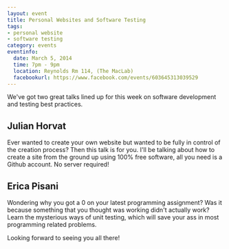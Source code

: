 ```yaml
---
layout: event 
title: Personal Websites and Software Testing 
tags: 
- personal website 
- software testing
category: events
eventinfo:
  date: March 5, 2014 
  time: 7pm - 9pm 
  location: Reynolds Rm 114, (The MacLab) 
  facebookurl: https://www.facebook.com/events/603645313039529
---
```


We've got two great talks lined up for this week on software development and testing best practices. 

Julian Horvat
-------------
Ever wanted to create your own website but wanted to be fully in control of the creation process? Then this talk is for you. I'll be talking about how to create a site from the ground up using 100% free software, all you need is a Github account. No server required!

Erica Pisani
------------
Wondering why you got a 0 on your latest programming assignment? Was it because something that you thought was working didn't actually work? Learn the mysterious ways of unit testing, which will save your ass in most programming related problems.

Looking forward to seeing you all there!
